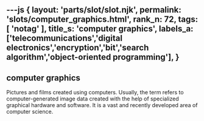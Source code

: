 ---js
{
  layout: 'parts/slot/slot.njk',
  permalink: 'slots/computer_graphics.html',
  rank_n: 72,
  tags: [ 'notag' ],
  title_s: 'computer graphics',
  labels_a: ['telecommunications','digital electronics','encryption','bit','search algorithm','object-oriented programming'],
}
---
## computer graphics

Pictures and films created using computers. Usually, the term refers to computer-generated image data created with the help of specialized graphical hardware and software. It is a vast and recently developed area of computer science.
